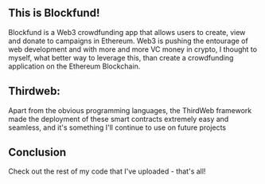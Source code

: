 ## This is Blockfund!
Blockfund is a Web3 crowdfunding app that allows users to create, view and donate to campaigns in Ethereum. Web3 is pushing the entourage of web development and with more and more VC money in crypto, I thought to myself, what better way to leverage this, than create a crowdfunding application on the Ethereum Blockchain.

## Thirdweb:
Apart from the obvious programming languages, the ThirdWeb framework made the deployment of these smart contracts extremely easy and seamless, and it's something I'll continue to use on future projects

## Conclusion
Check out the rest of my code that I've uploaded - that's all!
